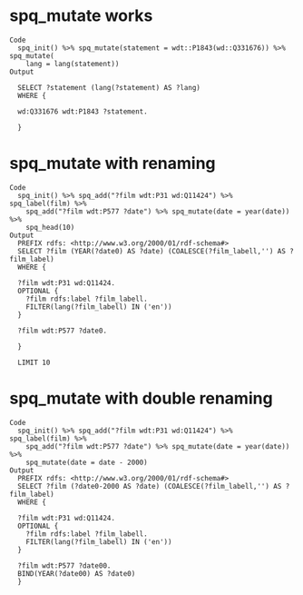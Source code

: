 # spq_mutate works

    Code
      spq_init() %>% spq_mutate(statement = wdt::P1843(wd::Q331676)) %>% spq_mutate(
        lang = lang(statement))
    Output
      
      SELECT ?statement (lang(?statement) AS ?lang)
      WHERE {
      
      wd:Q331676 wdt:P1843 ?statement.
      
      }
      

# spq_mutate with renaming

    Code
      spq_init() %>% spq_add("?film wdt:P31 wd:Q11424") %>% spq_label(film) %>%
        spq_add("?film wdt:P577 ?date") %>% spq_mutate(date = year(date)) %>%
        spq_head(10)
    Output
      PREFIX rdfs: <http://www.w3.org/2000/01/rdf-schema#>
      SELECT ?film (YEAR(?date0) AS ?date) (COALESCE(?film_labell,'') AS ?film_label)
      WHERE {
      
      ?film wdt:P31 wd:Q11424.
      OPTIONAL {
      	?film rdfs:label ?film_labell.
      	FILTER(lang(?film_labell) IN ('en'))
      }
      
      ?film wdt:P577 ?date0.
      
      }
      
      LIMIT 10

# spq_mutate with double renaming

    Code
      spq_init() %>% spq_add("?film wdt:P31 wd:Q11424") %>% spq_label(film) %>%
        spq_add("?film wdt:P577 ?date") %>% spq_mutate(date = year(date)) %>%
        spq_mutate(date = date - 2000)
    Output
      PREFIX rdfs: <http://www.w3.org/2000/01/rdf-schema#>
      SELECT ?film (?date0-2000 AS ?date) (COALESCE(?film_labell,'') AS ?film_label)
      WHERE {
      
      ?film wdt:P31 wd:Q11424.
      OPTIONAL {
      	?film rdfs:label ?film_labell.
      	FILTER(lang(?film_labell) IN ('en'))
      }
      
      ?film wdt:P577 ?date00.
      BIND(YEAR(?date00) AS ?date0)
      }
      

